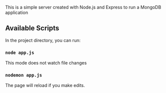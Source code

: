 This is a simple server created with Node.js and Express to run a MongoDB application

## Available Scripts

In the project directory, you can run:

### `node app.js`

This mode does not watch file changes

### `nodemon app.js`

The page will reload if you make edits.

